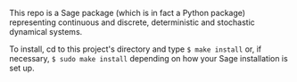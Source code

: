 This repo is a Sage package (which is in fact a Python package)
representing continuous and discrete, deterministic and stochastic
dynamical systems.

To install, cd to this project's directory and type
`$ make install`
or, if necessary,
`$ sudo make install`
depending on how your Sage installation is set up.

